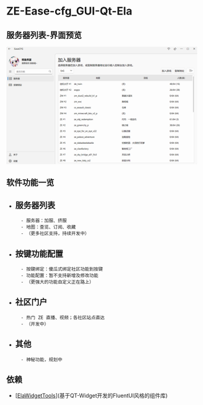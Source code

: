 # ZE-Ease-cfg_GUI-Qt-Ela

## 服务器列表-界面预览

![服务器列表界面](doc/GUI-ServerPage.png)

## 软件功能一览

- 服务器列表 
    -
        - 服务器：加服、挤服
        - 地图：查览、订阅、收藏
        - （更多社区支持，持续开发中）
- 按键功能配置
    - 
        - 按键绑定：傻瓜式绑定社区功能到按键
        - 功能配置：暂不支持新增及修改功能
        - （更强大的功能自定义正在路上）
- 社区门户
    - 
        - 热门 ZE 直播、视频；各社区站点直达
        - （开发中）
- 其他
    - 
        - 神秘功能，规划中

## 依赖

- [[ElaWidgetTools](https://github.com/Liniyous/ElaWidgetTools)](基于QT-Widget开发的FluentUI风格的组件库)
